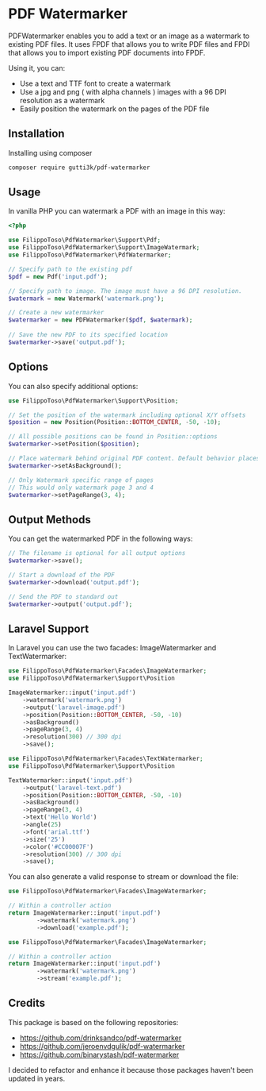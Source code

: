 # PDF Watermarker
PDFWatermarker enables you to add a text or an image as a watermark to existing PDF files. It uses FPDF that allows you to write PDF files and FPDI that allows you to import existing PDF documents into FPDF.

Using it, you can:

* Use a text and TTF font to create a watermark
* Use a jpg and png ( with alpha channels ) images with a 96 DPI resolution as a watermark
* Easily position the watermark on the pages of the PDF file

## Installation

Installing using composer

``` bash
composer require gutti3k/pdf-watermarker
```
## Usage

In vanilla PHP you can watermark a PDF with an image in this way:

``` php
<?php

use FilippoToso\PdfWatermarker\Support\Pdf;
use FilippoToso\PdfWatermarker\Support\ImageWatermark;
use FilippoToso\PdfWatermarker\PdfWatermarker;

// Specify path to the existing pdf
$pdf = new Pdf('input.pdf');

// Specify path to image. The image must have a 96 DPI resolution.
$watermark = new Watermark('watermark.png'); 

// Create a new watermarker
$watermarker = new PDFWatermarker($pdf, $watermark); 
 
// Save the new PDF to its specified location
$watermarker->save('output.pdf');

```

## Options

You can also specify additional options:

``` php
use FilippoToso\PdfWatermarker\Support\Position;

// Set the position of the watermark including optional X/Y offsets
$position = new Position(Position::BOTTOM_CENTER, -50, -10);

// All possible positions can be found in Position::options
$watermarker->setPosition($position);

// Place watermark behind original PDF content. Default behavior places it over the content.
$watermarker->setAsBackground();

// Only Watermark specific range of pages
// This would only watermark page 3 and 4
$watermarker->setPageRange(3, 4);

```

## Output Methods

You can get the watermarked PDF in the following ways:

``` php
// The filename is optional for all output options
$watermarker->save();

// Start a download of the PDF
$watermarker->download('output.pdf');

// Send the PDF to standard out
$watermarker->output('output.pdf');

```

## Laravel Support

In Laravel you can use the two facades: ImageWatermarker and TextWatermarker:

``` php
use FilippoToso\PdfWatermarker\Facades\ImageWatermarker;
use FilippoToso\PdfWatermarker\Support\Position

ImageWatermarker::input('input.pdf')
    ->watermark('watermark.png')
    ->output('laravel-image.pdf')
    ->position(Position::BOTTOM_CENTER, -50, -10)
    ->asBackground()
    ->pageRange(3, 4)
    ->resolution(300) // 300 dpi
    ->save();
```

``` php
use FilippoToso\PdfWatermarker\Facades\TextWatermarker;
use FilippoToso\PdfWatermarker\Support\Position

TextWatermarker::input('input.pdf')
    ->output('laravel-text.pdf')
    ->position(Position::BOTTOM_CENTER, -50, -10)
    ->asBackground()
    ->pageRange(3, 4)
    ->text('Hello World')
    ->angle(25)
    ->font('arial.ttf')
    ->size('25')
    ->color('#CC00007F')
    ->resolution(300) // 300 dpi
    ->save();
```

You can also generate a valid response to stream or download the file:

``` php
use FilippoToso\PdfWatermarker\Facades\ImageWatermarker;

// Within a controller action
return ImageWatermarker::input('input.pdf')
        ->watermark('watermark.png')
        ->download('example.pdf');
```

``` php
use FilippoToso\PdfWatermarker\Facades\ImageWatermarker;

// Within a controller action
return ImageWatermarker::input('input.pdf')
        ->watermark('watermark.png')
        ->stream('example.pdf');
```

## Credits

This package is based on the following repositories:

- https://github.com/drinksandco/pdf-watermarker 
- https://github.com/jeroenvdgulik/pdf-watermarker
- https://github.com/binarystash/pdf-watermarker 

I decided to refactor and enhance it because those packages haven't been updated in years.
